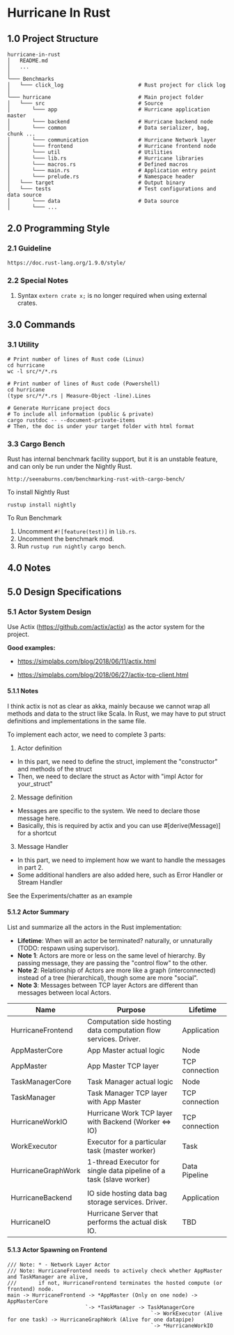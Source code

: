 # Hurricane In Rust

## 1.0 Project Structure

```
hurricane-in-rust
│   README.md
│   ...
│
└─── Benchmarks
│   └─── click_log                        # Rust project for click log
│   
└─── hurricane                            # Main project folder
│   └─── src                              # Source
│       └─── app                          # Hurricane application master
│       └─── backend                      # Hurricane backend node
│       └─── common                       # Data serializer, bag, chunk ...
│       └─── communication                # Hurricane Network layer
│       └─── frontend                     # Hurricane frontend node
│       └─── util                         # Utilities
│       └─── lib.rs                       # Hurricane libraries
│       └─── macros.rs                    # Defined macros
│       └─── main.rs                      # Application entry point
│       └─── prelude.rs                   # Namespace header
│   └─── target                           # Output binary
│   └─── tests                            # Test configurations and data source
│       └─── data                         # Data source
│       └─── ...

```

## 2.0 Programming Style

### 2.1 Guideline

```
https://doc.rust-lang.org/1.9.0/style/
```

### 2.2 Special Notes

1. Syntax ```extern crate x;``` is no longer required when using external crates.

## 3.0 Commands

### 3.1 Utility

```
# Print number of lines of Rust code (Linux)
cd hurricane
wc -l src/*/*.rs
```
```
# Print number of lines of Rust code (Powershell)
cd hurricane
(type src/*/*.rs | Measure-Object -line).Lines
```

```
# Generate Hurricane project docs
# To include all information (public & private)
cargo rustdoc -- --document-private-items
# Then, the doc is under your target folder with html format
```

### 3.3 Cargo Bench
Rust has internal benchmark facility support, but it is an unstable feature, and can only be
run under the Nightly Rust.
```
http://seenaburns.com/benchmarking-rust-with-cargo-bench/
```

To install Nightly Rust
```
rustup install nightly
```

To Run Benchmark
1. Uncomment `#![feature(test)]` in `lib.rs`.
2. Uncomment the benchmark mod.
3. Run `rustup run nightly cargo bench`.

## 4.0 Notes

## 5.0 Design Specifications

### 5.1 Actor System Design

Use Actix (https://github.com/actix/actix) as the actor system for the project.

**Good examples:**

- https://simplabs.com/blog/2018/06/11/actix.html

- https://simplabs.com/blog/2018/06/27/actix-tcp-client.html

#### 5.1.1 Notes

I think actix is not as clear as akka, mainly because we cannot wrap all methods and data to the struct like Scala.
In Rust, we may have to put struct definitions and implementations in the same file.

To implement each actor, we need to complete 3 parts:

1. Actor definition
- In this part, we need to define the struct, implement the "constructor" and methods of the struct
- Then, we need to declare the struct as Actor with "impl Actor for your_struct"

2. Message definition
- Messages are specific to the system. We need to declare those message here.
- Basically, this is required by actix and you can use #[derive(Message)] for a shortcut

3. Message Handler
- In this part, we need to implement how we want to handle the messages in part 2.
- Some additional handlers are also added here, such as Error Handler or Stream Handler

See the Experiments/chatter as an example

#### 5.1.2 Actor Summary

List and summarize all the actors in the Rust implementation:  
- **Lifetime**: When will an actor be terminated? naturally, or unnaturally (TODO: respawn using supervisor).
- **Note 1**: Actors are more or less on the same level of hierarchy. By passing message, they are passing the "control flow" to the other.
- **Note 2**: Relationship of Actors are more like a graph (interconnected) instead of a tree (hierarchical), though some are more "social".
- **Note 3**: Messages between TCP layer Actors are different than messages between local Actors.

| Name                  | Purpose                                                                     | Lifetime                    |
|-----------------------|-----------------------------------------------------------------------------|-----------------------------|
| HurricaneFrontend     | Computation side hosting data computation flow services. Driver.             | Application                 |
| AppMasterCore         | App Master actual logic                                                     | Node                        |
| AppMaster             | App Master TCP layer                                                        | TCP connection              |
| TaskManagerCore       | Task Manager actual logic                                                   | Node                        |
| TaskManager           | Task Manager TCP layer with App Master                                      | TCP connection              |
| HurricaneWorkIO       | Hurricane Work TCP layer with Backend (Worker <=> IO)                       | TCP connection              |
| WorkExecutor          | Executor for a particular task (master worker)                              | Task                        |
| HurricaneGraphWork    | 1-thread Executor for single data pipeline of a task (slave worker)         | Data Pipeline               |
|                       |                                                                                                           |
| HurricaneBackend      | IO side hosting data bag storage services. Driver.                          | Application                 |
| HurricaneIO           | Hurricane Server that performs the actual disk IO.                          | TBD                         |

#### 5.1.3 Actor Spawning on Frontend

```
/// Note: * - Network Layer Actor
/// Note: HurricaneFrontend needs to actively check whether AppMaster and TaskManager are alive,
///       if not, HurricaneFrontend terminates the hosted compute (or frontend) node.
main -> HurricaneFrontend -> *AppMaster (Only on one node) -> AppMasterCore
                         `-> *TaskManager -> TaskManagerCore
                                              `-> WorkExecutor (Alive for one task) -> HurricaneGraphWork (Alive for one datapipe)
                                              `-> *HurricaneWorkIO
```

